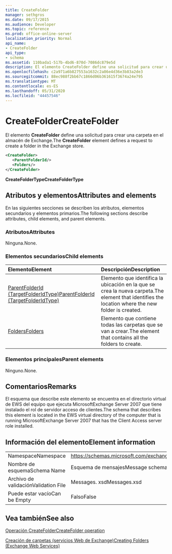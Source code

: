 ```yaml
---
title: CreateFolder
manager: sethgros
ms.date: 09/17/2015
ms.audience: Developer
ms.topic: reference
ms.prod: office-online-server
localization_priority: Normal
api_name:
- CreateFolder
api_type:
- schema
ms.assetid: 110bada1-517b-4bd6-870d-7086dc879e5d
description: El elemento CreateFolder define una solicitud para crear una carpeta en el almacén de Exchange.
ms.openlocfilehash: c2a971a6b827553a1632c2a86e4d36e3b83a2de3
ms.sourcegitcommit: 88ec988f2bb67c1866d06b361615f3674a24e795
ms.translationtype: MT
ms.contentlocale: es-ES
ms.lasthandoff: 05/31/2020
ms.locfileid: "44457546"
---
```

# <a name="createfolder"></a><span data-ttu-id="ab0fa-103">CreateFolder</span><span class="sxs-lookup"><span data-stu-id="ab0fa-103">CreateFolder</span></span>

<span data-ttu-id="ab0fa-104">El elemento **CreateFolder** define una solicitud para crear una carpeta en el almacén de Exchange.</span><span class="sxs-lookup"><span data-stu-id="ab0fa-104">The **CreateFolder** element defines a request to create a folder in the Exchange store.</span></span> 
  
```xml
<CreateFolder>
   <ParentFolderId/>
   <Folders/>
</CreateFolder>
```

 <span data-ttu-id="ab0fa-105">**CreateFolderType**</span><span class="sxs-lookup"><span data-stu-id="ab0fa-105">**CreateFolderType**</span></span>
## <a name="attributes-and-elements"></a><span data-ttu-id="ab0fa-106">Atributos y elementos</span><span class="sxs-lookup"><span data-stu-id="ab0fa-106">Attributes and elements</span></span>

<span data-ttu-id="ab0fa-107">En las siguientes secciones se describen los atributos, elementos secundarios y elementos primarios.</span><span class="sxs-lookup"><span data-stu-id="ab0fa-107">The following sections describe attributes, child elements, and parent elements.</span></span>
  
### <a name="attributes"></a><span data-ttu-id="ab0fa-108">Atributos</span><span class="sxs-lookup"><span data-stu-id="ab0fa-108">Attributes</span></span>

<span data-ttu-id="ab0fa-109">Ninguna.</span><span class="sxs-lookup"><span data-stu-id="ab0fa-109">None.</span></span>
  
### <a name="child-elements"></a><span data-ttu-id="ab0fa-110">Elementos secundarios</span><span class="sxs-lookup"><span data-stu-id="ab0fa-110">Child elements</span></span>

|<span data-ttu-id="ab0fa-111">**Elemento**</span><span class="sxs-lookup"><span data-stu-id="ab0fa-111">**Element**</span></span>|<span data-ttu-id="ab0fa-112">**Descripción**</span><span class="sxs-lookup"><span data-stu-id="ab0fa-112">**Description**</span></span>|
|:-----|:-----|
|[<span data-ttu-id="ab0fa-113">ParentFolderId (TargetFolderIdType)</span><span class="sxs-lookup"><span data-stu-id="ab0fa-113">ParentFolderId (TargetFolderIdType)</span></span>](parentfolderid-targetfolderidtype.md) <br/> |<span data-ttu-id="ab0fa-114">Elemento que identifica la ubicación en la que se crea la nueva carpeta.</span><span class="sxs-lookup"><span data-stu-id="ab0fa-114">The element that identifies the location where the new folder is created.</span></span>  <br/> |
|[<span data-ttu-id="ab0fa-115">Folders</span><span class="sxs-lookup"><span data-stu-id="ab0fa-115">Folders</span></span>](folders-ex15websvcsotherref.md) <br/> |<span data-ttu-id="ab0fa-116">Elemento que contiene todas las carpetas que se van a crear.</span><span class="sxs-lookup"><span data-stu-id="ab0fa-116">The element that contains all the folders to create.</span></span>  <br/> |
   
### <a name="parent-elements"></a><span data-ttu-id="ab0fa-117">Elementos principales</span><span class="sxs-lookup"><span data-stu-id="ab0fa-117">Parent elements</span></span>

<span data-ttu-id="ab0fa-118">Ninguno.</span><span class="sxs-lookup"><span data-stu-id="ab0fa-118">None.</span></span>
  
## <a name="remarks"></a><span data-ttu-id="ab0fa-119">Comentarios</span><span class="sxs-lookup"><span data-stu-id="ab0fa-119">Remarks</span></span>

<span data-ttu-id="ab0fa-120">El esquema que describe este elemento se encuentra en el directorio virtual de EWS del equipo que ejecuta MicrosoftExchange Server 2007 que tiene instalado el rol de servidor acceso de clientes.</span><span class="sxs-lookup"><span data-stu-id="ab0fa-120">The schema that describes this element is located in the EWS virtual directory of the computer that is running MicrosoftExchange Server 2007 that has the Client Access server role installed.</span></span>
  
## <a name="element-information"></a><span data-ttu-id="ab0fa-121">Información del elemento</span><span class="sxs-lookup"><span data-stu-id="ab0fa-121">Element information</span></span>

|||
|:-----|:-----|
|<span data-ttu-id="ab0fa-122">Namespace</span><span class="sxs-lookup"><span data-stu-id="ab0fa-122">Namespace</span></span>  <br/> |https://schemas.microsoft.com/exchange/services/2006/messages  <br/> |
|<span data-ttu-id="ab0fa-123">Nombre de esquema</span><span class="sxs-lookup"><span data-stu-id="ab0fa-123">Schema Name</span></span>  <br/> |<span data-ttu-id="ab0fa-124">Esquema de mensajes</span><span class="sxs-lookup"><span data-stu-id="ab0fa-124">Message schema</span></span>  <br/> |
|<span data-ttu-id="ab0fa-125">Archivo de validación</span><span class="sxs-lookup"><span data-stu-id="ab0fa-125">Validation File</span></span>  <br/> |<span data-ttu-id="ab0fa-126">Messages. xsd</span><span class="sxs-lookup"><span data-stu-id="ab0fa-126">Messages.xsd</span></span>  <br/> |
|<span data-ttu-id="ab0fa-127">Puede estar vacío</span><span class="sxs-lookup"><span data-stu-id="ab0fa-127">Can be Empty</span></span>  <br/> |<span data-ttu-id="ab0fa-128">Falso</span><span class="sxs-lookup"><span data-stu-id="ab0fa-128">False</span></span>  <br/> |
   
## <a name="see-also"></a><span data-ttu-id="ab0fa-129">Vea también</span><span class="sxs-lookup"><span data-stu-id="ab0fa-129">See also</span></span>



[<span data-ttu-id="ab0fa-130">Operación CreateFolder</span><span class="sxs-lookup"><span data-stu-id="ab0fa-130">CreateFolder operation</span></span>](createfolder-operation.md)


[<span data-ttu-id="ab0fa-131">Creación de carpetas (servicios Web de Exchange)</span><span class="sxs-lookup"><span data-stu-id="ab0fa-131">Creating Folders (Exchange Web Services)</span></span>](https://msdn.microsoft.com/library/3b15b0ec-8691-45ed-9a24-a91ff732d6cf%28Office.15%29.aspx)

